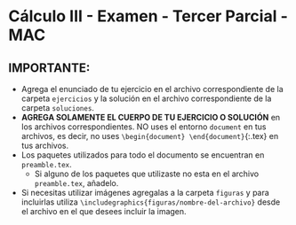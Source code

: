 # Cálculo III - Examen - Tercer Parcial - MAC

## IMPORTANTE:
- Agrega el enunciado de tu ejercicio en el archivo correspondiente de la carpeta `ejercicios` y la solución en el archivo correspondiente de la carpeta `soluciones`.
- **AGREGA SOLAMENTE EL CUERPO DE TU EJERCICIO O SOLUCIÓN** en los archivos correspondientes. NO uses el entorno `document` en tus archivos, es decir, no uses `\begin{document} \end{document}`{:.tex} en tus archivos.
- Los paquetes utilizados para todo el documento se encuentran en `preamble.tex`.
  - Si alguno de los paquetes que utilizaste no esta en el archivo `preamble.tex`, añadelo.
- Si necesitas utilizar imágenes agregalas a la carpeta `figuras` y para incluirlas utiliza `\includegraphics{figuras/nombre-del-archivo}` desde el archivo en el que desees incluir la imagen.
